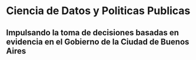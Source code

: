 # Ciencia de Datos y Politicas Publicas
## Impulsando la toma de decisiones basadas en evidencia en el Gobierno de la Ciudad de Buenos Aires
